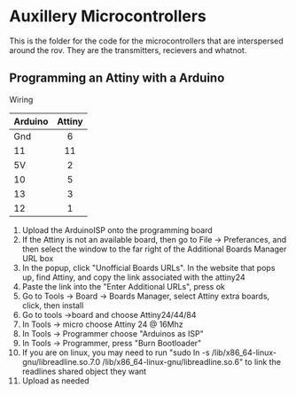 # Auxillery Microcontrollers
This is the folder for the code for the microcontrollers that are interspersed around the rov. They are the transmitters, recievers and whatnot.

## Programming an Attiny with a Arduino
Wiring

| Arduino  | Attiny |
| -------- |:------:|
| Gnd      |6       |
| 11       | 11     |
| 5V       | 2      |
| 10       | 5      |
| 13       | 3      |
| 12       | 1      |
1. Upload the ArduinoISP onto the programming board
2. If the Attiny is not an available board, then go to File -> Preferances, and then select the window to the far right of the Additional Boards Manager URL box
3. In the popup, click "Unofficial Boards URLs". In the website that pops up, find Attiny, and copy the link associated with the attiny24
4. Paste the link into the "Enter Additional URLs", press ok
5. Go to Tools -> Board -> Boards Manager, select Attiny extra boards, click, then install
6. Go to tools ->board and choose Attiny24/44/84
7. In Tools -> micro choose Attiny 24 @ 16Mhz
8. In Tools -> Programmer choose "Arduinos as ISP"
9. In Tools -> Programmer, press "Burn Bootloader"
10. If you are on linux, you may need to run "sudo ln -s /lib/x86_64-linux-gnu/libreadline.so.7.0 /lib/x86_64-linux-gnu/libreadline.so.6" to link the readlines shared object they want
11. Upload as needed
